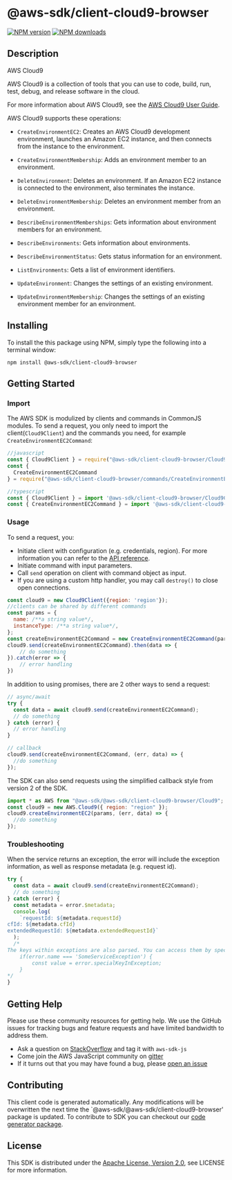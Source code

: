 # @aws-sdk/client-cloud9-browser

[![NPM version](https://img.shields.io/npm/v/@aws-sdk/client-cloud9-browser/preview.svg)](https://www.npmjs.com/package/@aws-sdk/client-cloud9-browser)
[![NPM downloads](https://img.shields.io/npm/dm/@aws-sdk/client-cloud9-browser.svg)](https://www.npmjs.com/package/@aws-sdk/client-cloud9-browser)

## Description

<fullname>AWS Cloud9</fullname> <p>AWS Cloud9 is a collection of tools that you can use to code, build, run, test, debug, and release software in the cloud.</p> <p>For more information about AWS Cloud9, see the <a href="https://docs.aws.amazon.com/cloud9/latest/user-guide">AWS Cloud9 User Guide</a>.</p> <p>AWS Cloud9 supports these operations:</p> <ul> <li> <p> <code>CreateEnvironmentEC2</code>: Creates an AWS Cloud9 development environment, launches an Amazon EC2 instance, and then connects from the instance to the environment.</p> </li> <li> <p> <code>CreateEnvironmentMembership</code>: Adds an environment member to an environment.</p> </li> <li> <p> <code>DeleteEnvironment</code>: Deletes an environment. If an Amazon EC2 instance is connected to the environment, also terminates the instance.</p> </li> <li> <p> <code>DeleteEnvironmentMembership</code>: Deletes an environment member from an environment.</p> </li> <li> <p> <code>DescribeEnvironmentMemberships</code>: Gets information about environment members for an environment.</p> </li> <li> <p> <code>DescribeEnvironments</code>: Gets information about environments.</p> </li> <li> <p> <code>DescribeEnvironmentStatus</code>: Gets status information for an environment.</p> </li> <li> <p> <code>ListEnvironments</code>: Gets a list of environment identifiers.</p> </li> <li> <p> <code>UpdateEnvironment</code>: Changes the settings of an existing environment.</p> </li> <li> <p> <code>UpdateEnvironmentMembership</code>: Changes the settings of an existing environment member for an environment.</p> </li> </ul>

## Installing

To install the this package using NPM, simply type the following into a terminal window:

```
npm install @aws-sdk/client-cloud9-browser
```

## Getting Started

### Import

The AWS SDK is modulized by clients and commands in CommonJS modules. To send a request, you only need to import the client(`Cloud9Client`) and the commands you need, for example `CreateEnvironmentEC2Command`:

```javascript
//javascript
const { Cloud9Client } = require("@aws-sdk/client-cloud9-browser/Cloud9Client");
const {
  CreateEnvironmentEC2Command
} = require("@aws-sdk/client-cloud9-browser/commands/CreateEnvironmentEC2Command");
```

```javascript
//typescript
const { Cloud9Client } = import '@aws-sdk/client-cloud9-browser/Cloud9Client';
const { CreateEnvironmentEC2Command } = import '@aws-sdk/client-cloud9-browser/commands/CreateEnvironmentEC2Command';
```

### Usage

To send a request, you:

- Initiate client with configuration (e.g. credentials, region). For more information you can refer to the [API reference][].
- Initiate command with input parameters.
- Call `send` operation on client with command object as input.
- If you are using a custom http handler, you may call `destroy()` to close open connections.

```javascript
const cloud9 = new Cloud9Client({region: 'region'});
//clients can be shared by different commands
const params = {
  name: /**a string value*/,
  instanceType: /**a string value*/,
};
const createEnvironmentEC2Command = new CreateEnvironmentEC2Command(params);
cloud9.send(createEnvironmentEC2Command).then(data => {
    // do something
}).catch(error => {
    // error handling
})
```

In addition to using promises, there are 2 other ways to send a request:

```javascript
// async/await
try {
  const data = await cloud9.send(createEnvironmentEC2Command);
  // do something
} catch (error) {
  // error handling
}
```

```javascript
// callback
cloud9.send(createEnvironmentEC2Command, (err, data) => {
  //do something
});
```

The SDK can also send requests using the simplified callback style from version 2 of the SDK.

```javascript
import * as AWS from "@aws-sdk/@aws-sdk/client-cloud9-browser/Cloud9";
const cloud9 = new AWS.Cloud9({ region: "region" });
cloud9.createEnvironmentEC2(params, (err, data) => {
  //do something
});
```

### Troubleshooting

When the service returns an exception, the error will include the exception information, as well as response metadata (e.g. request id).

```javascript
try {
  const data = await cloud9.send(createEnvironmentEC2Command);
  // do something
} catch (error) {
  const metadata = error.$metadata;
  console.log(
    `requestId: ${metadata.requestId}
cfId: ${metadata.cfId}
extendedRequestId: ${metadata.extendedRequestId}`
  );
  /*
The keys within exceptions are also parsed. You can access them by specifying exception names:
    if(error.name === 'SomeServiceException') {
        const value = error.specialKeyInException;
    }
*/
}
```

## Getting Help

Please use these community resources for getting help. We use the GitHub issues for tracking bugs and feature requests and have limited bandwidth to address them.

- Ask a question on [StackOverflow](https://stackoverflow.com/questions/tagged/aws-sdk-js) and tag it with `aws-sdk-js`
- Come join the AWS JavaScript community on [gitter](https://gitter.im/aws/aws-sdk-js-v3)
- If it turns out that you may have found a bug, please [open an issue](https://github.com/aws/aws-sdk-js-v3/issues)

## Contributing

This client code is generated automatically. Any modifications will be overwritten the next time the `@aws-sdk/@aws-sdk/client-cloud9-browser' package is updated. To contribute to SDK you can checkout our [code generator package][].

## License

This SDK is distributed under the
[Apache License, Version 2.0](http://www.apache.org/licenses/LICENSE-2.0),
see LICENSE for more information.

[code generator package]: https://github.com/aws/aws-sdk-js-v3/tree/master/packages/service-types-generator
[api reference]: https://docs.aws.amazon.com/AWSJavaScriptSDK/latest/
